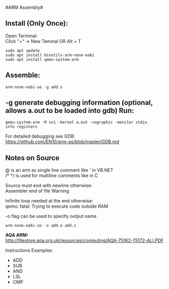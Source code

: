 #ARM Assembly#

Install (Only Once):    
-
Open Terminal:  
Click "+" -> New Teminal OR Alt + T     

    sudo apt update
    sudo apt install binutils-arm-none-eabi 
    sudo apt install qemu-system-arm    

Assemble:    
-
    arm-none-eabi-as -g add.s
-g generate debugging information (optional, allows a.out to be loaded into gdb)
Run:    
-
    qemu-system-arm -M sx1 -kernel a.out -nographic -monitor stdio  
    info registers

For detailed debugging see GDB:     
https://github.com/EN10/arm-as/blob/master/GDB.md   

Notes on Source
-
@ is an arm as single line comment like ' in VB.NET     
/*  */ is used for multiline comments like in C

Source must end with newline otherwise:  
Assembler end of file Warning  

Infinite loop needed at the end otherwise:  
qemu: fatal: Trying to execute code outside RAM

-o flag can be used to specify output name  

    arm-none-eabi-as -o add.o add.s

**AQA ARM:**     
http://filestore.aqa.org.uk/resources/computing/AQA-75162-75172-ALI.PDF 

Instructions Examples:  
*   ADD 
*   SUB
*   AND 
*   LSL
*   CMP